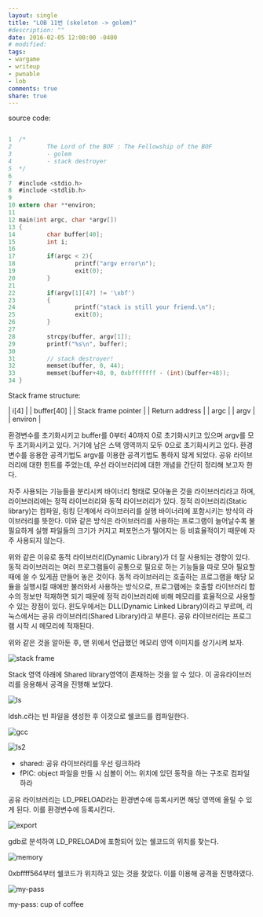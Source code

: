 ```yaml
---
layout: single
title: "LOB 11번 (skeleton -> golem)"
#description: ""
date: 2016-02-05 12:00:00 -0400
# modified: 
tags: 
- wargame
- writeup
- pwnable
- lob
comments: true
share: true
---
```


source code:

```c

1  /*
2          The Lord of the BOF : The Fellowship of the BOF
3          - golem
4          - stack destroyer
5  */
6  
7  #include <stdio.h>
8  #include <stdlib.h>
9  
10 extern char **environ;
11 
12 main(int argc, char *argv[])
13 {
14         char buffer[40];
15         int i;
16 
17         if(argc < 2){
18                 printf("argv error\n");
19                 exit(0);
20         }
21 
22         if(argv[1][47] != '\xbf')
23         {
24                 printf("stack is still your friend.\n");
25                 exit(0);
26         }
27 
28         strcpy(buffer, argv[1]);
29         printf("%s\n", buffer);
30 
31         // stack destroyer!
32         memset(buffer, 0, 44);
33         memset(buffer+48, 0, 0xbfffffff - (int)(buffer+48));
34 }

```

Stack frame structure:

| i[4] |
| buffer[40] |
| Stack frame pointer |
| Return address |
| argc |
| argv |
| environ |

환경변수를 초기화시키고 buffer를 0부터 40까지 0로 초기화시키고 있으며 argv를 모두 초기화시키고 있다. 거기에 남은 스택 영역까지 모두 0으로 초기화시키고 있다. 환경변수를 응용한 공격기법도 argv를 이용한 공격기법도 통하지 않게 되었다. 공유 라이브러리에 대한 힌트를 주었는데, 우선 라이브러리에 대한 개념을 간단히 정리해 보고자 한다.

자주 사용되는 기능들을 분리시켜 바이너리 형태로 모아놓은 것을 라이브러리라고 하며, 라이브러리에는 정적 라이브러리와 동적 라이브러리가 있다. 정적 라이브러리(Static library)는 컴파일, 링킹 단계에서 라이브러리를 실행 바이너리에 포함시키는 방식의 라이브러리를 뜻한다. 이와 같은 방식은 라이브러리를 사용하는 프로그램이 늘어날수록 불필요하게 실행 파일들의 크기가 커지고 퍼포먼스가 떨어지는 등 비효율적이기 때문에 자주 사용되지 않는다.

위와 같은 이유로 동적 라이브러리(Dynamic Library)가 더 잘 사용되는 경향이 있다. 동적 라이브러리는 여러 프로그램들이 공통으로 필요로 하는 기능들을 따로 모아 필요할 때에 쓸 수 있게끔 만들어 놓은 것이다. 동적 라이브러리는 호출하는 프로그램을 해당 모듈을 실행시킬 때에만 불러와서 사용하는 방식으로, 프로그램에는 호출할 라이브러리 함수의 정보만 적재하면 되기 때문에 정적 라이브러리에 비해 메모리를 효율적으로 사용할 수 있는 장점이 있다. 윈도우에서는 DLL(Dynamic Linked Library)이라고 부르며, 리눅스에서는 공유 라이브러리(Shared Library)라고 부른다. 공유 라이브러리는 프로그램 시작 시 메모리에 적재된다.

위와 같은 것을 알아둔 후, 맨 위에서 언급했던 메모리 영역 이미지를 상기시켜 보자.

![stack frame]({{site.url}}{{site.baseurl}}/assets/images/2016-02-05-LOB-11/0.png)

Stack 영역 아래에 Shared library영역이 존재하는 것을 알 수 있다. 이 공유라이브러리를 응용해서 공격을 진행해 보았다.

![ls]({{site.url}}{{site.baseurl}}/assets/images/2016-02-05-LOB-11/1.png)

ldsh.c라는 빈 파일을 생성한 후 이것으로 쉘코드를 컴파일한다.

![gcc]({{site.url}}{{site.baseurl}}/assets/images/2016-02-05-LOB-11/2.png)

![ls2]({{site.url}}{{site.baseurl}}/assets/images/2016-02-05-LOB-11/3.png)


- shared: 공유 라이브러리를 우선 링크하라
- fPIC: object 파일을 만들 시 심볼이 어느 위치에 있던 동작을 하는 구조로 컴파일 하라

공유 라이브러리는 LD_PRELOAD라는 환경변수에 등록시키면 해당 영역에 올릴 수 있게 된다. 이를 환경변수에 등록시킨다.

![export]({{site.url}}{{site.baseurl}}/assets/images/2016-02-05-LOB-11/4.png)

gdb로 분석하여 LD_PRELOAD에 포함되어 있는 쉘코드의 위치를 찾는다.

![memory]({{site.url}}{{site.baseurl}}/assets/images/2016-02-05-LOB-11/5.png)

0xbffff564부터 쉘코드가 위치하고 있는 것을 찾았다. 이를 이용해 공격을 진행하였다.

![my-pass]({{site.url}}{{site.baseurl}}/assets/images/2016-02-05-LOB-11/6.png)

my-pass: cup of coffee
